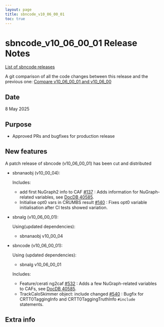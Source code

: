 ```yaml
---
layout: page
title: sbncode_v10_06_00_01
toc: true
---
```


sbncode_v10_06_00_01 Release Notes 
=======================================================================================

[List of sbncode releases](https://sbnsoftware.github.io/AnalysisInfrastructure/ReleaseManagement/Releases/List_of_SBN_code_releases)

A git comparison of all the code changes between this release and the previous one: [Compare v10_06_00_01 and v10_06_00](https://github.com/SBNSoftware/sbncode/compare/v10_06_00...v10_06_00_01)

Date
---------------------------------------------------
8 May 2025

Purpose
---------------------------------------------------
* Approved PRs and bugfixes for production release

New features
---------------------------------------------------
A patch release of sbncode (v10_06_00_01) has been cut and distributed
  
* sbnanaobj (v10_00_04):

  Includes:

  * add first NuGraph2 info to CAF [#137](https://github.com/SBNSoftware/sbnanaobj/pull/137) : Adds information for NuGraph-related variables, see [DocDB 40585](https://sbn-docdb.fnal.gov/cgi-bin/sso/ShowDocument?docid=40585).
  * Initialise opt0 vars in CRUMBS result [#140](https://github.com/SBNSoftware/sbnanaobj/pull/140) : Fixes opt0 variable initialisation after CI tests showed variation. 

* sbnalg (v10_06_00_01):

  Using(updated dependencies):
  * sbnanaobj           v10_00_04

* sbncode (v10_06_00_01):

  Using (updated dependencies):
  * sbnalg              v10_06_00_01

   Includes:
  
  * Feature/cerati ng2caf [#532](https://github.com/SBNSoftware/sbncode/pull/532) : Adds a few NuGraph-related variables to CAFs, see [DocDB 40585](https://sbn-docdb.fnal.gov/cgi-bin/sso/ShowDocument?docid=40585).
  * TrackCaloSkimmer object: include changed [#540](https://github.com/SBNSoftware/sbncode/pull/540) : Bugfix for CRTT0TaggingInfo and CRTT0TaggingTruthInfo `#include` statements.
    
Extra info
---------------------------------------------------
